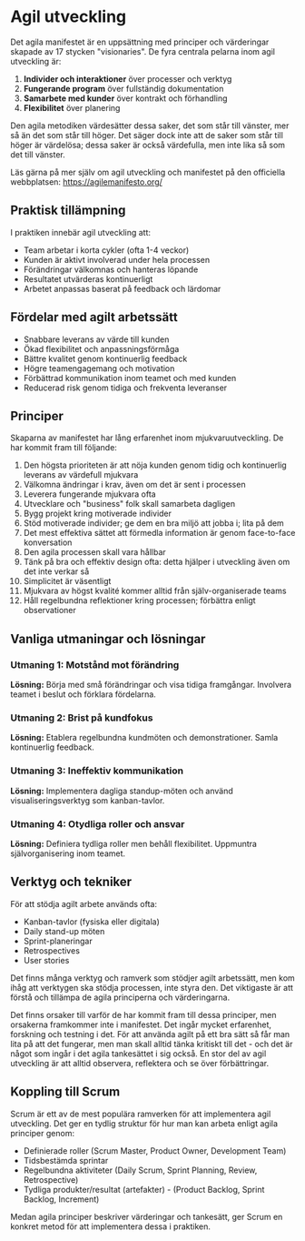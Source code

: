 # Agil utveckling

Det agila manifestet är en uppsättning med principer och värderingar skapade av 17 stycken "visionaries". De fyra centrala pelarna inom agil utveckling är:

1. **Individer och interaktioner** över processer och verktyg
2. **Fungerande program** över fullständig dokumentation
3. **Samarbete med kunder** över kontrakt och förhandling
4. **Flexibilitet** över planering

Den agila metodiken värdesätter dessa saker, det som står till vänster, mer så än det som står till höger. Det säger dock inte att de saker som står till höger är värdelösa; dessa saker är också värdefulla, men inte lika så som det till vänster.

Läs gärna på mer själv om agil utveckling och manifestet på den officiella webbplatsen: https://agilemanifesto.org/

## Praktisk tillämpning

I praktiken innebär agil utveckling att:

- Team arbetar i korta cykler (ofta 1-4 veckor)
- Kunden är aktivt involverad under hela processen
- Förändringar välkomnas och hanteras löpande
- Resultatet utvärderas kontinuerligt
- Arbetet anpassas baserat på feedback och lärdomar

## Fördelar med agilt arbetssätt

- Snabbare leverans av värde till kunden
- Ökad flexibilitet och anpassningsförmåga
- Bättre kvalitet genom kontinuerlig feedback
- Högre teamengagemang och motivation
- Förbättrad kommunikation inom teamet och med kunden
- Reducerad risk genom tidiga och frekventa leveranser

## Principer

Skaparna av manifestet har lång erfarenhet inom mjukvaruutveckling. De har kommit fram till följande:

1. Den högsta prioriteten är att nöja kunden genom tidig och kontinuerlig leverans av värdefull mjukvara
2. Välkomna ändringar i krav, även om det är sent i processen
3. Leverera fungerande mjukvara ofta
4. Utvecklare och "business" folk skall samarbeta dagligen
5. Bygg projekt kring motiverade individer
6. Stöd motiverade individer; ge dem en bra miljö att jobba i; lita på dem
7. Det mest effektiva sättet att förmedla information är genom face-to-face konversation
8. Den agila processen skall vara hållbar
9. Tänk på bra och effektiv design ofta: detta hjälper i utveckling även om det inte verkar så
10. Simplicitet är väsentligt
11. Mjukvara av högst kvalité kommer alltid från själv-organiserade teams
12. Håll regelbundna reflektioner kring processen; förbättra enligt observationer

## Vanliga utmaningar och lösningar

### Utmaning 1: Motstånd mot förändring

**Lösning:** Börja med små förändringar och visa tidiga framgångar. Involvera teamet i beslut och förklara fördelarna.

### Utmaning 2: Brist på kundfokus

**Lösning:** Etablera regelbundna kundmöten och demonstrationer. Samla kontinuerlig feedback.

### Utmaning 3: Ineffektiv kommunikation

**Lösning:** Implementera dagliga standup-möten och använd visualiseringsverktyg som kanban-tavlor.

### Utmaning 4: Otydliga roller och ansvar

**Lösning:** Definiera tydliga roller men behåll flexibilitet. Uppmuntra självorganisering inom teamet.

## Verktyg och tekniker

För att stödja agilt arbete används ofta:

- Kanban-tavlor (fysiska eller digitala)
- Daily stand-up möten
- Sprint-planeringar
- Retrospectives
- User stories

Det finns många verktyg och ramverk som stödjer agilt arbetssätt, men kom ihåg att verktygen ska stödja processen, inte styra den. Det viktigaste är att förstå och tillämpa de agila principerna och värderingarna.

Det finns orsaker till varför de har kommit fram till dessa principer, men orsakerna framkommer inte i manifestet. Det ingår mycket erfarenhet, forskning och testning i det. För att använda agilt på ett bra sätt så får man lita på att det fungerar, men man skall alltid tänka kritiskt till det - och det är något som ingår i det agila tankesättet i sig också. En stor del av agil utveckling är att alltid observera, reflektera och se över förbättringar.

## Koppling till Scrum

Scrum är ett av de mest populära ramverken för att implementera agil utveckling. Det ger en tydlig struktur för hur man kan arbeta enligt agila principer genom:

- Definierade roller (Scrum Master, Product Owner, Development Team)
- Tidsbestämda sprintar
- Regelbundna aktiviteter (Daily Scrum, Sprint Planning, Review, Retrospective)
- Tydliga produkter/resultat (artefakter) - (Product Backlog, Sprint Backlog, Increment)

Medan agila principer beskriver värderingar och tankesätt, ger Scrum en konkret metod för att implementera dessa i praktiken.
